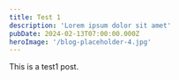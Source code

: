 ```yaml
---
title: Test 1
description: 'Lorem ipsum dolor sit amet'
pubDate: 2024-02-13T07:00:00.000Z
heroImage: '/blog-placeholder-4.jpg'
---
```


This is a test1 post.
